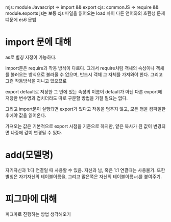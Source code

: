 #

mjs: module Javascript => import && export
cjs: commonJS => require && module.exports
js는 보통 cjs
파일을 읽어오는 load 차이
다른 언어와의 호환성 문제 떄문에 es6 문법

# import 문에 대해

as로 별칭 지정이 가능하다.

import문은 require과 작동 방식이 다르다.
그래서 require처럼 객체의 속성이나 객체를 불러오는 방식으로 불러올 수 없으며, 반드시 객체 그 자체를 가져와야 한다. 그리고 그런 작동방식을 지니고 있으므로

export default로 저장한 그 안에 있는 속성의 이름이 default가 아닌 다른 export에 저장한 변수명과 겹치더라도 따로 구분할 방법을 가질 필요는 없다.

그리고 import문이 실행되면 export가 있다고 작동을 멈추지 않고, 모든 행을 컴파일한 후에야 값을 읽어온다.

가져오는 값은 기본적으로 export 시점을 기준으로 하지만, 얕은 복사가 된 값이 변경되면 나중에 값이 변경될 수 있다.

# add(모델명)

자기자신과 1:다 연결일 때 사용할 수 있음. 자신과 남, 혹은 1:1 연결때는 사용불가.
또한 별칭은 자기자신의 테이블이름을, 그리고 많은쪽은 자신의 테이블이름+s를 붙여주기.

# 피그마에 대해

피그마로 진행하는 방법 생각해오기
